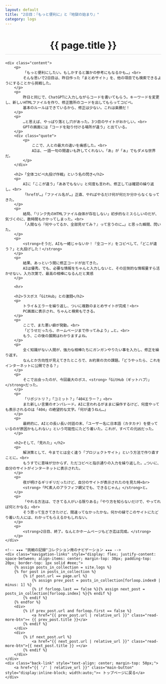 ```yaml
---
layout: default
title: "2日目：『もっと便利に』と『地獄の始まり』"
category: logs
---
```


<div class="container blog-post" style="max-width: 850px;">
    <header style="text-align:center; margin-bottom: 20px;">
        <h1 style="font-size: 2.2em; border-bottom: 2px solid #eee; padding-bottom:10px; margin-bottom: 5px;">{{ page.title }}</h1>
    </header>

    <div class="content">
        <p>
            「もっと便利にしたい。もしかすると誰かの参考にもなるかも…」<br>
            そんな思いで2日目は、昨日作った「まとめサイト」を、他の項目でも検索できるようにすることから挑戦した。
        </p>
        <p>
            昨日と同じで、ChatGPTに入力しながらコードを書いてもらう。キーワードを変更し、新しいHTMLファイルを作り、修正箇所のコードを出してもらってコピペ。
            基本のルールはできているから、修正は少ない。これは楽勝だ！
        </p>
        <p>
            …と思えば、やっぱり落とし穴があった。3つ目のサイトがおかしい。<br>
            GPTの画面には「コードを貼り付ける場所が違う」と出ている。
        </p>
        <div class="quote">
            <p>
                ここで、人との最大の違いを痛感した。<br>
                AIは、一語一句の間違いも許してくれない。「あ」が「ぁ」でもダメな世界だ。
            </p>
        </div>

        <h2>「全体コピペ丸投げ作戦」という名の閃き</h2>
        <p>
            AIに「ここが違う」「ああでもない」と何度も言われ、修正しては確認の繰り返し。<br>
            「hrefが…」「ファイル名が…」正直、やればやるだけ何が何だか分からなくなってきた。
        </p>
        <p>
            結局、「リンク先のHTMLファイル自体が存在しない」初歩的なミスらしいのだが、気づくのに、数時間もかかってしまった。<br>
            「人間なら『何やってるか、全部見せてみ？』って言うのに…」と思った瞬間、閃いた。
        </p>
        <p>
            <strong>そうだ、AIも一緒じゃないか！『全コード』をコピペして、「どこが違う？」と丸投げした！</strong>
        </p>
        <p>
            結果、あっという間に修正コードが出てきた。
            AIは優秀。でも、必要な情報をちゃんと入力しないと、その圧倒的な情報量すら活かせない。入力次第で、最高の相棒になるんだと実感
        </p>
        
        <hr>

        <h2>ラスボス「GitHub」との激闘</h2>
        <p>
            トライ＆エラーを繰り返し、ついに複数のまとめサイトが完成！<br>
            PC画面に表示され、ちゃんと検索もできる。
        </p>
        <p>
            ここで、また悪い癖が発動。<br>
            「どうせだったら、ホームページまで作ってみよう」…と。<br>
            もう、この後の展開はわかりますよね。
        </p>
        <p>
            全く知識がない人間が、強力な相棒たちにガンガンやりたい事を入力し、修正を繰り返す。
            なんとか方向性が見えてきたところで、お約束の次の課題。「どうやったら、これをインターネットに公開できる？」
        </p>
        <p>
            そこで出会ったのが、今回最大のボス、<strong>「GitHub（ギットハブ）」</strong>だった。
        </p>
        <p>
            「リポジトリ？」「コミット？」「404エラー？」<br>
            また新しい言葉のオンパレード。AIに言われるがままに操作するけど、何度やっても表示されるのは「404」の絶望的な文字。「何が違うねん…」
        </p>
        <p>
            最終的に、AIとの長い長い対話の末、「ユーザー名に日本語（カタカナ）を使っているのが原因かもしれない」という可能性にたどり着いた。これが、すべての元凶だった。
        </p>
        
        <h2>そして、「見れた」</h2>
        <p>
            解決策として、今までとは全く違う「プロジェクトサイト」という方法で作り直すことに。<br>
            もうすでに意味が分からず、ただコピペと指示通りの入力を繰り返した。…ついに、自分のサイトがインターネットに表示された。
        </p>
        <p>
            夜が明けるギリギリだったけど、自分のサイトが表示されたのを見た時<br>
            <strong>「PC素人のアラフィフ親父でも、できるじゃん」</strong>と。
        </p>
        <p>
            「やれる方法は、できてる人がいる限りある」「やり方を知らないだけで、やってれば何とかなる」<br>
            そう思って生きてきたけど、間違ってなかったかな。何かの縁でこのサイトにたどり着いた人には、わかってもらえるかもしれない。
        </p>
        <p>
            <strong>2日目、終了。なんとかホームページもどき迄は完成。</strong>
        </p>
    </div>
    
    <!-- ★★★ "挑戦の記録"コレクション用のナビゲーション ★★★ -->
    <div class="navigation-links" style="display: flex; justify-content: space-between; align-items: center; margin-top: 30px; padding-top: 20px; border-top: 1px solid #eee;">
        {% assign posts_in_collection = site.logs %}
        {% for post in posts_in_collection %}
            {% if post.url == page.url %}
                {% assign prev_post = posts_in_collection[forloop.index0 | minus: 1] %}
                {% if forloop.last == false %}{% assign next_post = posts_in_collection[forloop.index] %}{% endif %}
            {% endif %}
        {% endfor %}
        <div>
            {% if prev_post.url and forloop.first == false %}
                <a href="{{ prev_post.url | relative_url }}" class="read-more-btn">« {{ prev_post.title }}</a>
            {% endif %}
        </div>
        <div>
            {% if next_post.url %}
                <a href="{{ next_post.url | relative_url }}" class="read-more-btn">{{ next_post.title }} »</a>
            {% endif %}
        </div>
    </div>
    <div class="back-link" style="text-align: center; margin-top: 50px;">
        <a href="{{ '/' | relative_url }}" class="main-button" style="display:inline-block; width:auto;">« トップページに戻る</a>
    </div>
</div>